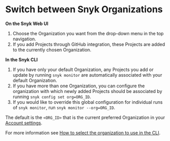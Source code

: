 # Switch between Snyk Organizations

**On the Snyk Web UI**

1. Choose the Organization you want from the drop-down menu in the top navigation.
2. If you add Projects through GitHub integration, these Projects are added to the currently chosen Organization.

**In the Snyk CLI**

1. If you have only your default Organization, any Projects you add or update by running `snyk monitor` are automatically associated with your default Organization.
2. If you have more than one Organization, you can configure the organization with which newly added Projects should be associated by running `snyk config set org=ORG_ID`.
3. If you would like to override this global configuration for individual runs of `snyk monitor`, run `snyk monitor --org=ORG_ID`.

The default is the `<ORG_ID>` that is the current preferred Organization in your [Account settings](https://app.snyk.io/account).

For more information see [How to select the organization to use in the CLI](https://support.snyk.io/hc/en-us/articles/360000920738-How-to-select-the-organization-to-use-in-the-CLI).
